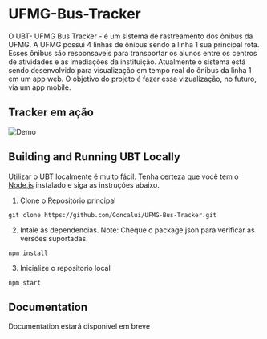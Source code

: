 # UFMG-Bus-Tracker
O UBT- UFMG Bus Tracker - é um sistema de rastreamento dos ônibus da UFMG. A UFMG possui 4 linhas de ônibus sendo a linha 1 sua principal rota. Esses ônibus são responsaveis para transportar os alunos entre os centros de atividades e as imediações da instituição. 
Atualmente o sistema está sendo desenvolvido para visualização em tempo real do ônibus da linha 1 em um app web. O objetivo do projeto é fazer essa vizualização, no futuro, via um app mobile.  

## Tracker em ação

![Demo](https://goncalui.github.io/UFMG-Bus-Tracker/components/Tracker.png)

## Building and Running UBT Locally

Utilizar o UBT localmente é muito fácil. Tenha certeza que você tem o [Node.js](https://nodejs.org/) instalado e siga as instruções abaixo.


1. Clone o Repositório principal

 `git clone https://github.com/Goncalui/UFMG-Bus-Tracker.git`

2. Intale as dependencias. Note: Cheque o package.json para verificar as versões suportadas.

 `npm install`

3. Inicialize o repositorio local

 `npm start`

## Documentation

Documentation estará disponível em breve
